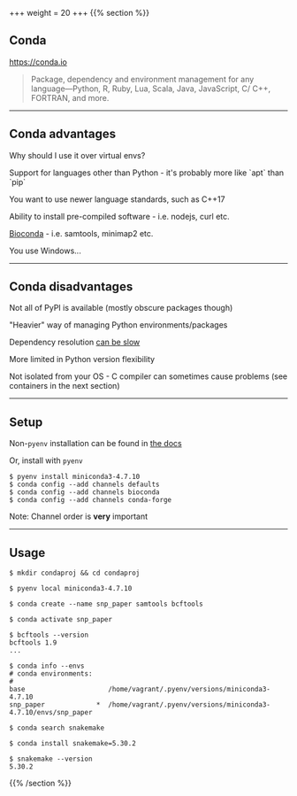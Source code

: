 +++
weight = 20
+++
{{% section %}}

## Conda

<https://conda.io>

> Package, dependency and environment management for any language—Python, R, Ruby, Lua, Scala, Java, JavaScript, C/ C++, FORTRAN, and more.

---

## Conda advantages

<p class="fragment grow">Why should I use it over virtual envs?</p>

<p class="fragment fade-in-then-semi-out">
Support for languages other than Python - it's probably more like `apt` than `pip`
</p>
<p class="fragment fade-in-then-semi-out">
You want to use newer language standards, such as C++17
</p>

<p class="fragment fade-in-then-semi-out">
Ability to install pre-compiled software - i.e. nodejs, curl etc.
</p>

<p class="fragment fade-in-then-semi-out">
<a href="https://bioconda.github.io/>">Bioconda</a> - i.e. samtools, minimap2 etc.
</p>

<p class="fragment">
You use Windows...
</p>

---

## Conda disadvantages

<p class="fragment fade-in-then-semi-out">
Not all of PyPI is available (mostly obscure packages though)
</p>

<p class="fragment fade-in-then-semi-out">
"Heavier" way of managing Python environments/packages
</p>

<p class="fragment fade-in-then-semi-out">
Dependency resolution <a href="https://github.com/bioconda/bioconda-recipes/issues/13774">can be slow</a>
</p>

<p class="fragment fade-in-then-semi-out">
More limited in Python version flexibility
</p>

<p class="fragment">
Not isolated from your OS - C compiler can sometimes cause problems (see containers in the next section)
</p>


---

## Setup

Non-`pyenv` installation can be found in [the docs](https://docs.conda.io/projects/conda/en/latest/user-guide/install/index.html)

Or, install with `pyenv`

```shell
$ pyenv install miniconda3-4.7.10
$ conda config --add channels defaults
$ conda config --add channels bioconda
$ conda config --add channels conda-forge
```

Note: Channel order is **very** important

---

## Usage

```shell
$ mkdir condaproj && cd condaproj

$ pyenv local miniconda3-4.7.10

$ conda create --name snp_paper samtools bcftools

$ conda activate snp_paper

$ bcftools --version
bcftools 1.9
...

$ conda info --envs
# conda environments:
#
base                     /home/vagrant/.pyenv/versions/miniconda3-4.7.10
snp_paper             *  /home/vagrant/.pyenv/versions/miniconda3-4.7.10/envs/snp_paper

$ conda search snakemake

$ conda install snakemake=5.30.2

$ snakemake --version
5.30.2
```

{{% /section %}}
